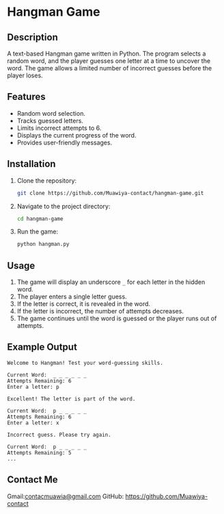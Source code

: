 # Hangman Game

## Description
A text-based Hangman game written in Python. The program selects a random word, and the player guesses one letter at a time to uncover the word. The game allows a limited number of incorrect guesses before the player loses.

## Features
- Random word selection.
- Tracks guessed letters.
- Limits incorrect attempts to 6.
- Displays the current progress of the word.
- Provides user-friendly messages.

## Installation
1. Clone the repository:
   ```bash
   git clone https://github.com/Muawiya-contact/hangman-game.git
   ```
2. Navigate to the project directory:
   ```bash
   cd hangman-game
   ```
3. Run the game:
   ```bash
   python hangman.py
   ```

## Usage
1. The game will display an underscore `_` for each letter in the hidden word.
2. The player enters a single letter guess.
3. If the letter is correct, it is revealed in the word.
4. If the letter is incorrect, the number of attempts decreases.
5. The game continues until the word is guessed or the player runs out of attempts.

## Example Output
```
Welcome to Hangman! Test your word-guessing skills.

Current Word:  _ _ _ _ _ _
Attempts Remaining: 6
Enter a letter: p

Excellent! The letter is part of the word.

Current Word:  p _ _ _ _ _
Attempts Remaining: 6
Enter a letter: x

Incorrect guess. Please try again.

Current Word:  p _ _ _ _ _
Attempts Remaining: 5
...
```

## Contact Me
Gmail:contacmuawia@gmail.com
GitHub: https://github.com/Muawiya-contact

